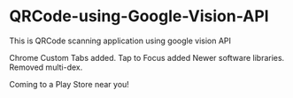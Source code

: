 # QRCode-using-Google-Vision-API
This is QRCode scanning application using google vision API

Chrome Custom Tabs added.
Tap to Focus added
Newer software libraries. 
Removed multi-dex.

Coming to a Play Store near you!
